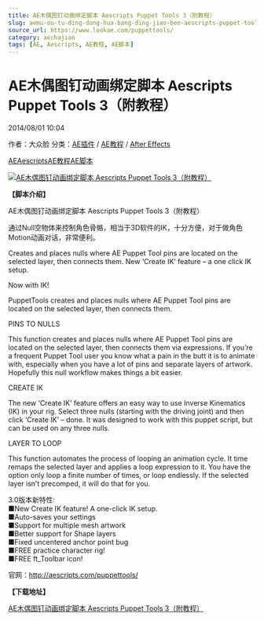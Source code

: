 ```yaml
---
title: AE木偶图钉动画绑定脚本 Aescripts Puppet Tools 3（附教程）
slug: aemu-ou-tu-ding-dong-hua-bang-ding-jiao-ben-aescripts-puppet-tools-3-fu-jiao-cheng
source_url: https://www.lookae.com/puppettools/
category: aechajian
tags: [AE, Aescripts, AE教程, AE脚本]
---
```

# AE木偶图钉动画绑定脚本 Aescripts Puppet Tools 3（附教程）

2014/08/01 10:04

作者：大众脸
分类：[AE插件](https://www.lookae.com/after-effects/aechajian/) / [AE教程](https://www.lookae.com/after-effects/aejiaocheng/) / [After Effects](https://www.lookae.com/after-effects/)

[AE](https://www.lookae.com/tag/ae/)[Aescripts](https://www.lookae.com/tag/aescripts/)[AE教程](https://www.lookae.com/tag/ae%e6%95%99%e7%a8%8b/)[AE脚本](https://www.lookae.com/tag/ae%e8%84%9a%e6%9c%ac/)

[![AE木偶图钉动画绑定脚本 Aescripts Puppet Tools 3（附教程）](https://www.lookae.com/wp-content/uploads/2014/08/Puppet-Tools.jpg "AE木偶图钉动画绑定脚本 Aescripts Puppet Tools 3（附教程）-LookAE.com")](https://www.lookae.com/wp-content/uploads/2014/08/Puppet-Tools.jpg)

**【脚本介绍】**

AE木偶图钉动画绑定脚本 Aescripts Puppet Tools 3（附教程）

通过Null空物体来控制角色骨骼，相当于3D软件的IK，十分方便，对于做角色Motion动画对话，非常便利。

Creates and places nulls where AE Puppet Tool pins are located on the selected layer, then connects them. New ‘Create IK’ feature – a one click IK setup.

Now with IK!

PuppetTools creates and places nulls where AE Puppet Tool pins are located on the selected layer, then connects them.

PINS TO NULLS

This function creates and places nulls where AE Puppet Tool pins are located on the selected layer, then connects them via expressions. If you’re a frequent Puppet Tool user you know what a pain in the butt it is to animate with, especially when you have a lot of pins and separate layers of artwork. Hopefully this null workflow makes things a bit easier.

CREATE IK

The new ‘Create IK’ feature offers an easy way to use Inverse Kinematics (IK) in your rig. Select three nulls (starting with the driving joint) and then click ‘Create IK’ – done. It was designed to work with this puppet script, but can be used on any three nulls.

LAYER TO LOOP

This function automates the process of looping an animation cycle. It time remaps the selected layer and applies a loop expression to it. You have the option only loop a finite number of times, or loop endlessly. If the selected layer isn’t precomped, it will do that for you.

3.0版本新特性:  
■New Create IK feature! A one-click IK setup.  
■Auto-saves your settings  
■Support for multiple mesh artwork  
■Better support for Shape layers  
■Fixed uncentered anchor point bug  
■FREE practice character rig!  
■FREE ft\_Toolbar icon!

官网：http://aescripts.com/puppettools/

**【下载地址】**

[AE木偶图钉动画绑定脚本 Aescripts Puppet Tools 3（附教程）](https://www.400gb.com/file/69763176)

